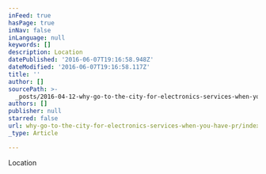 ```yaml
---
inFeed: true
hasPage: true
inNav: false
inLanguage: null
keywords: []
description: Location
datePublished: '2016-06-07T19:16:58.948Z'
dateModified: '2016-06-07T19:16:58.117Z'
title: ''
author: []
sourcePath: >-
  _posts/2016-04-12-why-go-to-the-city-for-electronics-services-when-you-have-pr.md
authors: []
publisher: null
starred: false
url: why-go-to-the-city-for-electronics-services-when-you-have-pr/index.html
_type: Article

---
```

Location